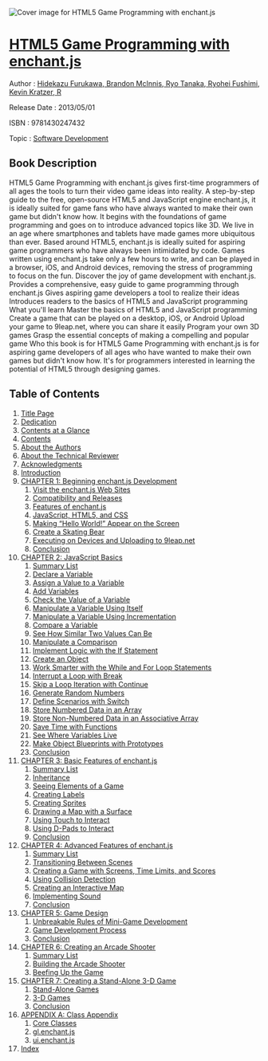 ![Cover image for HTML5 Game Programming with enchant.js](https://imgdetail.ebookreading.net/cover/cover/software_development/EB9781430247432.jpg)

[HTML5 Game Programming with enchant.js](https://ebookreading.net/view/book/HTML5+Game+Programming+with+enchant.js-EB9781430247432_1.html "HTML5 Game Programming with enchant.js")
====================================================================================================================

Author : [Hidekazu Furukawa](https://ebookreading.net/search/author/Hidekazu+Furukawa),[ Brandon McInnis](https://ebookreading.net/search/author/+Brandon+McInnis),[ Ryo Tanaka](https://ebookreading.net/search/author/+Ryo+Tanaka),[ Ryohei Fushimi](https://ebookreading.net/search/author/+Ryohei+Fushimi),[ Kevin Kratzer](https://ebookreading.net/search/author/+Kevin+Kratzer),[ R](https://ebookreading.net/search/author/+R)

Release Date : 2013/05/01

ISBN : 9781430247432

Topic : [Software Development](https://ebookreading.net/search/category/software-development)

Book Description
-----------------

HTML5 Game Programming with enchant.js gives first-time programmers of all ages the tools to turn their video game ideas into reality. A step-by-step guide to the free, open-source HTML5 and JavaScript engine enchant.js, it is ideally suited for game fans who have always wanted to make their own game but didn't know how. It begins with the foundations of game programming and goes on to introduce advanced topics like 3D.
We live in an age where smartphones and tablets have made games more ubiquitous than ever. Based around HTML5, enchant.js is ideally suited for aspiring game programmers who have always been intimidated by code. Games written using enchant.js take only a few hours to write, and can be played in a browser, iOS, and Android devices, removing the stress of programming to focus on the fun. Discover the joy of game development with enchant.js.
Provides a comprehensive, easy guide to game programming through enchant.js
Gives aspiring game developers a tool to realize their ideas
Introduces readers to the basics of HTML5 and JavaScript programming
What you'll learn
Master the basics of HTML5 and JavaScript programming
Create a game that can be played on a desktop, iOS, or Android
Upload your game to 9leap.net, where you can share it easily
Program your own 3D games
Grasp the essential concepts of making a compelling and popular game
Who this book is for
HTML5 Game Programming with enchant.js is for aspiring game developers of all ages who have wanted to make their own games but didn't know how. It's for programmers interested in learning the potential of HTML5 through designing games.
              
Table of Contents
-----------------

1. [Title Page](https://ebookreading.net/view/book/HTML5+Game+Programming+with+enchant.js-EB9781430247432_2.html)
1. [Dedication](https://ebookreading.net/view/book/HTML5+Game+Programming+with+enchant.js-EB9781430247432_4.html)
1. [Contents at a Glance](https://ebookreading.net/view/book/HTML5+Game+Programming+with+enchant.js-EB9781430247432_5.html)
1. [Contents](https://ebookreading.net/view/book/HTML5+Game+Programming+with+enchant.js-EB9781430247432_6.html)
1. [About the Authors](https://ebookreading.net/view/book/HTML5+Game+Programming+with+enchant.js-EB9781430247432_7.html)
1. [About the Technical Reviewer](https://ebookreading.net/view/book/HTML5+Game+Programming+with+enchant.js-EB9781430247432_8.html)
1. [Acknowledgments](https://ebookreading.net/view/book/HTML5+Game+Programming+with+enchant.js-EB9781430247432_9.html)
1. [Introduction](https://ebookreading.net/view/book/HTML5+Game+Programming+with+enchant.js-EB9781430247432_10.html)
1. [CHAPTER 1: Beginning enchant.js Development](https://ebookreading.net/view/book/HTML5+Game+Programming+with+enchant.js-EB9781430247432_11.html)
    1. [Visit the enchant.js Web Sites](https://ebookreading.net/view/book/HTML5+Game+Programming+with+enchant.js-EB9781430247432_11.html#Sec1)
    1. [Compatibility and Releases](https://ebookreading.net/view/book/HTML5+Game+Programming+with+enchant.js-EB9781430247432_11.html#Sec5)
    1. [Features of enchant.js](https://ebookreading.net/view/book/HTML5+Game+Programming+with+enchant.js-EB9781430247432_11.html#Sec6)
    1. [JavaScript, HTML5, and CSS](https://ebookreading.net/view/book/HTML5+Game+Programming+with+enchant.js-EB9781430247432_11.html#Sec11)
    1. [Making “Hello World!” Appear on the Screen](https://ebookreading.net/view/book/HTML5+Game+Programming+with+enchant.js-EB9781430247432_11.html#Sec15)
    1. [Create a Skating Bear](https://ebookreading.net/view/book/HTML5+Game+Programming+with+enchant.js-EB9781430247432_11.html#Sec16)
    1. [Executing on Devices and Uploading to 9leap.net](https://ebookreading.net/view/book/HTML5+Game+Programming+with+enchant.js-EB9781430247432_11.html#Sec22)
    1. [Conclusion](https://ebookreading.net/view/book/HTML5+Game+Programming+with+enchant.js-EB9781430247432_11.html#Sec27)
1. [CHAPTER 2: JavaScript Basics](https://ebookreading.net/view/book/HTML5+Game+Programming+with+enchant.js-EB9781430247432_12.html)
    1. [Summary List](https://ebookreading.net/view/book/HTML5+Game+Programming+with+enchant.js-EB9781430247432_12.html#Sec1)
    1. [Declare a Variable](https://ebookreading.net/view/book/HTML5+Game+Programming+with+enchant.js-EB9781430247432_12.html#Sec2)
    1. [Assign a Value to a Variable](https://ebookreading.net/view/book/HTML5+Game+Programming+with+enchant.js-EB9781430247432_12.html#Sec4)
    1. [Add Variables](https://ebookreading.net/view/book/HTML5+Game+Programming+with+enchant.js-EB9781430247432_12.html#Sec5)
    1. [Check the Value of a Variable](https://ebookreading.net/view/book/HTML5+Game+Programming+with+enchant.js-EB9781430247432_12.html#Sec7)
    1. [Manipulate a Variable Using Itself](https://ebookreading.net/view/book/HTML5+Game+Programming+with+enchant.js-EB9781430247432_12.html#Sec9)
    1. [Manipulate a Variable Using Incrementation](https://ebookreading.net/view/book/HTML5+Game+Programming+with+enchant.js-EB9781430247432_12.html#Sec11)
    1. [Compare a Variable](https://ebookreading.net/view/book/HTML5+Game+Programming+with+enchant.js-EB9781430247432_12.html#Sec12)
    1. [See How Similar Two Values Can Be](https://ebookreading.net/view/book/HTML5+Game+Programming+with+enchant.js-EB9781430247432_12.html#Sec13)
    1. [Manipulate a Comparison](https://ebookreading.net/view/book/HTML5+Game+Programming+with+enchant.js-EB9781430247432_12.html#Sec14)
    1. [Implement Logic with the If Statement](https://ebookreading.net/view/book/HTML5+Game+Programming+with+enchant.js-EB9781430247432_12.html#Sec15)
    1. [Create an Object](https://ebookreading.net/view/book/HTML5+Game+Programming+with+enchant.js-EB9781430247432_12.html#Sec16)
    1. [Work Smarter with the While and For Loop Statements](https://ebookreading.net/view/book/HTML5+Game+Programming+with+enchant.js-EB9781430247432_12.html#Sec17)
    1. [Interrupt a Loop with Break](https://ebookreading.net/view/book/HTML5+Game+Programming+with+enchant.js-EB9781430247432_12.html#Sec18)
    1. [Skip a Loop Iteration with Continue](https://ebookreading.net/view/book/HTML5+Game+Programming+with+enchant.js-EB9781430247432_12.html#Sec19)
    1. [Generate Random Numbers](https://ebookreading.net/view/book/HTML5+Game+Programming+with+enchant.js-EB9781430247432_12.html#Sec20)
    1. [Define Scenarios with Switch](https://ebookreading.net/view/book/HTML5+Game+Programming+with+enchant.js-EB9781430247432_12.html#Sec21)
    1. [Store Numbered Data in an Array](https://ebookreading.net/view/book/HTML5+Game+Programming+with+enchant.js-EB9781430247432_12.html#Sec22)
    1. [Store Non-Numbered Data in an Associative Array](https://ebookreading.net/view/book/HTML5+Game+Programming+with+enchant.js-EB9781430247432_12.html#Sec24)
    1. [Save Time with Functions](https://ebookreading.net/view/book/HTML5+Game+Programming+with+enchant.js-EB9781430247432_12.html#Sec25)
    1. [See Where Variables Live](https://ebookreading.net/view/book/HTML5+Game+Programming+with+enchant.js-EB9781430247432_12.html#Sec26)
    1. [Make Object Blueprints with Prototypes](https://ebookreading.net/view/book/HTML5+Game+Programming+with+enchant.js-EB9781430247432_12.html#Sec27)
    1. [Conclusion](https://ebookreading.net/view/book/HTML5+Game+Programming+with+enchant.js-EB9781430247432_12.html#Sec28)
1. [CHAPTER 3: Basic Features of enchant.js](https://ebookreading.net/view/book/HTML5+Game+Programming+with+enchant.js-EB9781430247432_13.html)
    1. [Summary List](https://ebookreading.net/view/book/HTML5+Game+Programming+with+enchant.js-EB9781430247432_13.html#Sec1)
    1. [Inheritance](https://ebookreading.net/view/book/HTML5+Game+Programming+with+enchant.js-EB9781430247432_13.html#Sec2)
    1. [Seeing Elements of a Game](https://ebookreading.net/view/book/HTML5+Game+Programming+with+enchant.js-EB9781430247432_13.html#Sec3)
    1. [Creating Labels](https://ebookreading.net/view/book/HTML5+Game+Programming+with+enchant.js-EB9781430247432_13.html#Sec4)
    1. [Creating Sprites](https://ebookreading.net/view/book/HTML5+Game+Programming+with+enchant.js-EB9781430247432_13.html#Sec19)
    1. [Drawing a Map with a Surface](https://ebookreading.net/view/book/HTML5+Game+Programming+with+enchant.js-EB9781430247432_13.html#Sec26)
    1. [Using Touch to Interact](https://ebookreading.net/view/book/HTML5+Game+Programming+with+enchant.js-EB9781430247432_13.html#Sec31)
    1. [Using D-Pads to Interact](https://ebookreading.net/view/book/HTML5+Game+Programming+with+enchant.js-EB9781430247432_13.html#Sec34)
    1. [Conclusion](https://ebookreading.net/view/book/HTML5+Game+Programming+with+enchant.js-EB9781430247432_13.html#Sec37)
1. [CHAPTER 4: Advanced Features of enchant.js](https://ebookreading.net/view/book/HTML5+Game+Programming+with+enchant.js-EB9781430247432_14.html)
    1. [Summary List](https://ebookreading.net/view/book/HTML5+Game+Programming+with+enchant.js-EB9781430247432_14.html#Sec1)
    1. [Transitioning Between Scenes](https://ebookreading.net/view/book/HTML5+Game+Programming+with+enchant.js-EB9781430247432_14.html#Sec2)
    1. [Creating a Game with Screens, Time Limits, and Scores](https://ebookreading.net/view/book/HTML5+Game+Programming+with+enchant.js-EB9781430247432_14.html#Sec8)
    1. [Using Collision Detection](https://ebookreading.net/view/book/HTML5+Game+Programming+with+enchant.js-EB9781430247432_14.html#Sec12)
    1. [Creating an Interactive Map](https://ebookreading.net/view/book/HTML5+Game+Programming+with+enchant.js-EB9781430247432_14.html#Sec16)
    1. [Implementing Sound](https://ebookreading.net/view/book/HTML5+Game+Programming+with+enchant.js-EB9781430247432_14.html#Sec22)
    1. [Conclusion](https://ebookreading.net/view/book/HTML5+Game+Programming+with+enchant.js-EB9781430247432_14.html#Sec27)
1. [CHAPTER 5: Game Design](https://ebookreading.net/view/book/HTML5+Game+Programming+with+enchant.js-EB9781430247432_15.html)
    1. [Unbreakable Rules of Mini-Game Development](https://ebookreading.net/view/book/HTML5+Game+Programming+with+enchant.js-EB9781430247432_15.html#Sec1)
    1. [Game Development Process](https://ebookreading.net/view/book/HTML5+Game+Programming+with+enchant.js-EB9781430247432_15.html#Sec9)
    1. [Conclusion](https://ebookreading.net/view/book/HTML5+Game+Programming+with+enchant.js-EB9781430247432_15.html#Sec24)
1. [CHAPTER 6: Creating an Arcade Shooter](https://ebookreading.net/view/book/HTML5+Game+Programming+with+enchant.js-EB9781430247432_16.html)
    1. [Summary List](https://ebookreading.net/view/book/HTML5+Game+Programming+with+enchant.js-EB9781430247432_16.html#Sec1)
    1. [Building the Arcade Shooter](https://ebookreading.net/view/book/HTML5+Game+Programming+with+enchant.js-EB9781430247432_16.html#Sec2)
    1. [Beefing Up the Game](https://ebookreading.net/view/book/HTML5+Game+Programming+with+enchant.js-EB9781430247432_16.html#Sec12)
1. [CHAPTER 7: Creating a Stand-Alone 3-D Game](https://ebookreading.net/view/book/HTML5+Game+Programming+with+enchant.js-EB9781430247432_17.html)
    1. [Stand-Alone Games](https://ebookreading.net/view/book/HTML5+Game+Programming+with+enchant.js-EB9781430247432_17.html#Sec1)
    1. [3-D Games](https://ebookreading.net/view/book/HTML5+Game+Programming+with+enchant.js-EB9781430247432_17.html#Sec9)
    1. [Conclusion](https://ebookreading.net/view/book/HTML5+Game+Programming+with+enchant.js-EB9781430247432_17.html#Sec19)
1. [APPENDIX A: Class Appendix](https://ebookreading.net/view/book/HTML5+Game+Programming+with+enchant.js-EB9781430247432_18.html)
    1. [Core Classes](https://ebookreading.net/view/book/HTML5+Game+Programming+with+enchant.js-EB9781430247432_18.html#Sec1)
    1. [gl.enchant.js](https://ebookreading.net/view/book/HTML5+Game+Programming+with+enchant.js-EB9781430247432_18.html#Sec44)
    1. [ui.enchant.js](https://ebookreading.net/view/book/HTML5+Game+Programming+with+enchant.js-EB9781430247432_18.html#Sec73)
1. [Index](https://ebookreading.net/view/book/HTML5+Game+Programming+with+enchant.js-EB9781430247432_19.html)
